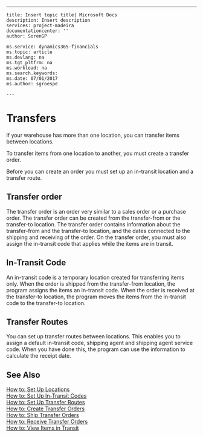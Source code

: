 ---
    title: Insert topic title| Microsoft Docs
    description: Insert description
    services: project-madeira
    documentationcenter: ''
    author: SorenGP

    ms.service: dynamics365-financials
    ms.topic: article
    ms.devlang: na
    ms.tgt_pltfrm: na
    ms.workload: na
    ms.search.keywords:
    ms.date: 07/01/2017
    ms.author: sgroespe

    ---
# Transfers
If your warehouse has more than one location, you can transfer items between locations.  
  
 To transfer items from one location to another, you must create a transfer order.  
  
 Before you can create an order you must set up an in-transit location and a transfer route.  
  
## Transfer order  
 The transfer order is an order very similar to a sales order or a purchase order. The transfer order can be created from the transfer-from or the transfer-to location. The transfer order contains information about the transfer-from and the transfer-to location, and the dates connected to the shipping and receiving of the order. On the transfer order, you must also assign the in-transit code that applies while the items are in transit.  
  
## In-Transit Code  
 An in-transit code is a temporary location created for transferring items only. When the order is shipped from the transfer-from location, the program assigns the items an in-transit code. When the order is received at the transfer-to location, the program moves the items from the in-transit code to the transfer-to location.  
  
## Transfer Routes  
 You can set up transfer routes between locations. This enables you to assign a default in-transit code, shipping agent and shipping agent service code. When you have done this, the program can use the information to calculate the receipt date.  
  
## See Also  
 [How to: Set Up Locations](../FullExperience/how-to-set-up-locations.md)   
 [How to: Set Up In-Transit Codes](../FullExperience/how-to-set-up-in-transit-codes.md)   
 [How to: Set Up Transfer Routes](../FullExperience/how-to-set-up-transfer-routes.md)   
 [How to: Create Transfer Orders](../FullExperience/how-to-create-transfer-orders.md)   
 [How to: Ship Transfer Orders](../FullExperience/how-to-ship-transfer-orders.md)   
 [How to: Receive Transfer Orders](../FullExperience/how-to-receive-transfer-orders.md)   
 [How to: View Items in Transit](../FullExperience/how-to-view-items-in-transit.md)